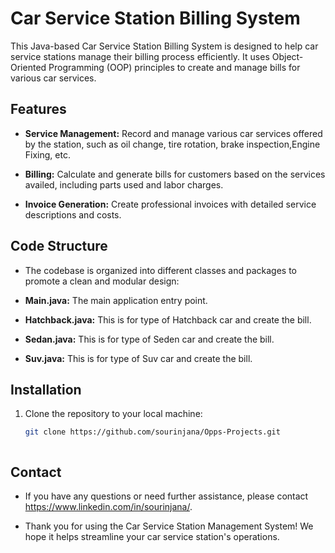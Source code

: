 # Car Service Station Billing System

This Java-based Car Service Station Billing System is designed to help car service stations manage their billing process efficiently. It uses Object-Oriented Programming (OOP) principles to create and manage bills for various car services.

## Features
- **Service Management:** Record and manage various car services offered by the station, such as oil change, tire rotation, brake inspection,Engine Fixing, etc.

- **Billing:** Calculate and generate bills for customers based on the services availed, including parts used and labor charges.

- **Invoice Generation:** Create professional invoices with detailed service descriptions and costs.


## Code Structure
* The codebase is organized into different classes and packages to promote a clean and modular design:

- **Main.java:** The main application entry point.

-  **Hatchback.java:** This is for type of Hatchback car and create the bill.
-  **Sedan.java:** This is for type of Seden car and create the bill.
-  **Suv.java:** This is for type of Suv car and create the bill.



## Installation

1. Clone the repository to your local machine:

   ```bash
   git clone https://github.com/sourinjana/Opps-Projects.git



## Contact

* If you have any questions or need further assistance, please contact https://www.linkedin.com/in/sourinjana/.

* Thank you for using the Car Service Station Management System! We hope it helps streamline your car service station's operations.



